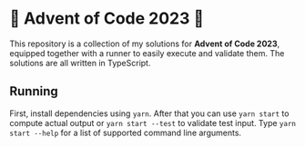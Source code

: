 # 🎄 Advent of Code 2023 🎄

This repository is a collection of my solutions for **Advent of Code 2023**, equipped together with a runner to easily execute and validate them. The solutions are all written in TypeScript.

## Running

First, install dependencies using `yarn`. After that you can use `yarn start` to compute actual output or `yarn start --test` to validate test input. Type `yarn start --help` for a list of supported command line arguments.
